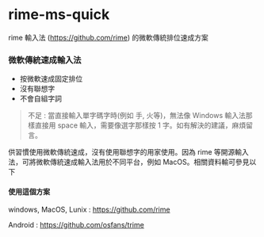 # rime-ms-quick
rime 輸入法 (https://github.com/rime) 的微軟傳統排位速成方案


### 微軟傳統速成輸入法

* 按微軟速成固定排位
* 沒有聯想字
* 不會自組字詞

>不足 : 當直接輸入單字碼字時(例如 手, 火等)，無法像 Windows 輸入法那樣直接用 space 輸入，需要像選字那樣按 1 字。如有解決的建議，麻煩留言。



供習慣使用微軟傳統速成，沒有使用聯想字的用家使用。因為 rime 等開源輸入法，可將微軟傳統速成輸入法用於不同平台，例如 MacOS。相關資料輸可參見以下


#### 使用這個方案
windows, MacOS, Lunix : https://github.com/rime

Android : https://github.com/osfans/trime